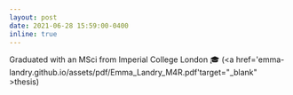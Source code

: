 ```yaml
---
layout: post
date: 2021-06-28 15:59:00-0400
inline: true
---
```


Graduated with an MSci from Imperial College London :mortar_board: (<a href='emma-landry.github.io/assets/pdf/Emma_Landry_M4R.pdf'target="_blank" >thesis</a>)
